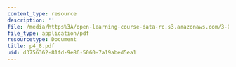 ```yaml
---
content_type: resource
description: ''
file: /media/https%3A/open-learning-course-data-rc.s3.amazonaws.com/3-064-polymer-engineering-fall-2003/d375636281fd9e8650607a19abed5ea1_p4_8.pdf
file_type: application/pdf
resourcetype: Document
title: p4_8.pdf
uid: d3756362-81fd-9e86-5060-7a19abed5ea1
---
```

